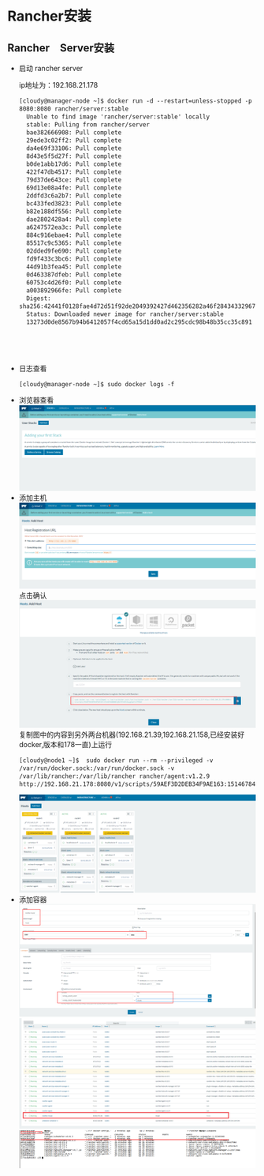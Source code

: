 # Rancher安装

## Rancher　Server安装
* 启动 rancher server

    ip地址为：192.168.21.178
    <pre><code>[cloudy@manager-node ~]$ docker run -d --restart=unless-stopped -p 8080:8080 rancher/server:stable
    Unable to find image 'rancher/server:stable' locally
    stable: Pulling from rancher/server
    bae382666908: Pull complete 
    29ede3c02ff2: Pull complete 
    da4e69f33106: Pull complete 
    8d43e5f5d27f: Pull complete 
    b0de1abb17d6: Pull complete 
    422f47db4517: Pull complete 
    79d37de643ce: Pull complete 
    69d13e08a4fe: Pull complete 
    2ddfd3c6a2b7: Pull complete 
    bc433fed3823: Pull complete 
    b82e188df556: Pull complete 
    dae2802428a4: Pull complete 
    a6247572ea3c: Pull complete 
    884c916ebae4: Pull complete 
    85517c9c5365: Pull complete 
    02dded9fe690: Pull complete 
    fd9f433c3bc6: Pull complete 
    44d91b3fea45: Pull complete 
    0d463387dfeb: Pull complete 
    60753c4d26f0: Pull complete 
    a003892966fe: Pull complete 
    Digest: sha256:42441f0128fae4d72d51f92de2049392427d462356282a46f28434332967c7e4
    Status: Downloaded newer image for rancher/server:stable
    13273d0de8567b94b6412057f4cd65a15d1dd0ad2c295cdc98b48b35cc35c891
</code></pre>
* 日志查看
    <pre><code>[cloudy@manager-node ~]$ sudo docker logs -f <CONTAINER_ID></code></pre>
* 浏览器查看
 ![](images/install/home.png)
* 添加主机
     ![](images/install/add_server_host.png)
     点击确认
     ![](images/install/rancher_node_action.png)
     复制图中的内容到另外两台机器(192.168.21.39,192.168.21.158,已经安装好docker,版本和178一直)上运行
     <pre><code>[cloudy@node1 ~]$  sudo docker run --rm --privileged -v /var/run/docker.sock:/var/run/docker.sock -v /var/lib/rancher:/var/lib/rancher rancher/agent:v1.2.9 http://192.168.21.178:8080/v1/scripts/59AEF3D2DEB34F9AE163:1514678400000:QMx7R7k6EvDuygIqoCts7FRObI</code></pre>
     ![](images/install/add_host_result.png)
* 添加容器
![](images/install/add_container_mysql.png)
![](images/install/add_container_mysql_result.png)
![](images/install/add_container_mysql_node1_result.png)